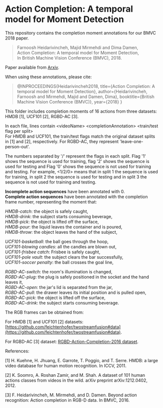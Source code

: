 # Action Completion: A temporal model for Moment Detection

This repository contains the completion moment annotations for our BMVC 2018 paper.   
> Farnoosh Heidarivincheh, Majid Mirmehdi and Dima Damen,  
> Action Completion: A temporal model for Moment Detection,  
> In British Machine Vision Conference (BMVC), 2018.  

Paper available from [Arxiv](https://arxiv.org/abs/1805.06749).

When using these annotations, please cite:

> @INPROCEEDINGS{Heidarivincheh2018,
>    title={Action Completion: A temporal model for Moment Detection},
>    author={Heidarivincheh, Farnoosh and Mirmehdi, Majid and Damen, Dima},
>    booktitle={British Machine Vision Conference (BMVC)},
>    year={2018}
> } 
  
This folder includes completion moments of 16 actions from three datasets: HMDB [1], UCF101 [2], RGBD-AC [3].

In each file, lines contain \<videoName\> \<completionAnnotation\> \<train/test flag per split\>  
For HMDB and UCF101, the train/test flags match the original dataset splits in [1] and [2], respectively. For RGBD-AC, they represent 'leave-one-person-out'.  

The numbers separated by '/' represent the flags in each split. Flag '1' shows the sequence is used for training, flag '2' shows the sequence is used for testing and Flag '0' shows the sequence is not used for training and testing. For example, <1/2/0> means that in split 1 the sequence is used for training, in split 2 the sequence is used for testing and in split 3 the sequence is not used for training and testing.
  
**Incomplete action sequences** have been annotated with 0.  
**Complete action sequences** have been annotated with the completion frame number, representing the moment that:  
  
*HMDB-catch*: the object is safely caught,  
*HMDB-drink*: the subject starts consuming beverage,  
*HMDB-pick*: the object is lifted off the surface,  
*HMDB-pour*: the liquid leaves the container and is poured,  
*HMDB-throw*: the object leaves the hand of the subject,  
  
*UCF101-basketball*: the ball goes through the hoop,  
*UCF101-blowing candles*: all the candles are blown out,  
*UCF101-frisbee catch*: Frisbee is safely caught,  
*UCF101-pole vault*: the subject clears the bar successfully,  
*UCF101-soccer penalty*: the ball crosses the goal line,  
  
*RGBD-AC-switch*: the room's illumination is changed,  
*RGBD-AC-plug*: the plug is safely positioned in the socket and the hand leaves it,  
*RGBD-AC-open*: the jar's lid is separated from the jar,  
*RGBD-AC-pull*: the drawer leaves its initial position and is pulled open,  
*RGBD-AC-pick*: the object is lifted off the surface,  
*RGBD-AC-drink*: the subject starts consuming beverage.  

The RGB frames can be obtained from:

For HMDB [1] and UCF101 [2] datasets: [https://github.com/feichtenhofer/twostreamfusion#data](https://github.com/feichtenhofer/twostreamfusion#data). 

For RGBD-AC [3] dataset: [RGBD-Action-Completion-2016 dataset](http://dx.doi.org/10.5523/bris.66qry08cv1fj1eunwxwob3fjz).  

References:

[1] H. Kuehne, H. Jhuang, E. Garrote, T. Poggio, and T. Serre. HMDB: a large video database for human motion recognition. In ICCV, 2011.

[2] K. Soomro, A. Roshan Zamir, and M. Shah. A dataset of 101 human actions classes from videos in the wild. arXiv preprint arXiv:1212.0402, 2012.

[3] F. Heidarivincheh, M. Mirmehdi, and D. Damen. Beyond action recognition: Action completion in RGB-D data. In BMVC, 2016.
